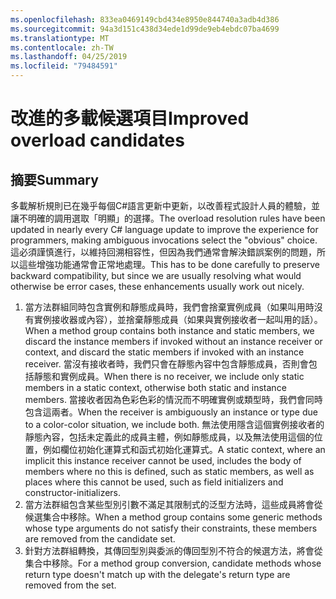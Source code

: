 ```yaml
---
ms.openlocfilehash: 833ea0469149cbd434e8950e844740a3adb4d386
ms.sourcegitcommit: 94a3d151c438d34ede1d99de9eb4ebdc07ba4699
ms.translationtype: MT
ms.contentlocale: zh-TW
ms.lasthandoff: 04/25/2019
ms.locfileid: "79484591"
---
```

# <a name="improved-overload-candidates"></a><span data-ttu-id="2f4e3-101">改進的多載候選項目</span><span class="sxs-lookup"><span data-stu-id="2f4e3-101">Improved overload candidates</span></span>

## <a name="summary"></a><span data-ttu-id="2f4e3-102">摘要</span><span class="sxs-lookup"><span data-stu-id="2f4e3-102">Summary</span></span>
[summary]: #summary

<span data-ttu-id="2f4e3-103">多載解析規則已在幾乎每個C#語言更新中更新，以改善程式設計人員的體驗，並讓不明確的調用選取「明顯」的選擇。</span><span class="sxs-lookup"><span data-stu-id="2f4e3-103">The overload resolution rules have been updated in nearly every C# language update to improve the experience for programmers, making ambiguous invocations select the "obvious" choice.</span></span> <span data-ttu-id="2f4e3-104">這必須謹慎進行，以維持回溯相容性，但因為我們通常會解決錯誤案例的問題，所以這些增強功能通常會正常地處理。</span><span class="sxs-lookup"><span data-stu-id="2f4e3-104">This has to be done carefully to preserve backward compatibility, but since we are usually resolving what would otherwise be error cases, these enhancements usually work out nicely.</span></span>

1. <span data-ttu-id="2f4e3-105">當方法群組同時包含實例和靜態成員時，我們會捨棄實例成員（如果叫用時沒有實例接收器或內容），並捨棄靜態成員（如果與實例接收者一起叫用的話）。</span><span class="sxs-lookup"><span data-stu-id="2f4e3-105">When a method group contains both instance and static members, we discard the instance members if invoked without an instance receiver or context, and discard the static members if invoked with an instance receiver.</span></span> <span data-ttu-id="2f4e3-106">當沒有接收者時，我們只會在靜態內容中包含靜態成員，否則會包括靜態和實例成員。</span><span class="sxs-lookup"><span data-stu-id="2f4e3-106">When there is no receiver, we include only static members in a static context, otherwise both static and instance members.</span></span> <span data-ttu-id="2f4e3-107">當接收者因為色彩色彩的情況而不明確實例或類型時，我們會同時包含這兩者。</span><span class="sxs-lookup"><span data-stu-id="2f4e3-107">When the receiver is ambiguously an instance or type due to a color-color situation, we include both.</span></span> <span data-ttu-id="2f4e3-108">無法使用隱含這個實例接收者的靜態內容，包括未定義此的成員主體，例如靜態成員，以及無法使用這個的位置，例如欄位初始化運算式和函式初始化運算式。</span><span class="sxs-lookup"><span data-stu-id="2f4e3-108">A static context, where an implicit this instance receiver cannot be used, includes the body of members where no this is defined, such as static members, as well as places where this cannot be used, such as field initializers and constructor-initializers.</span></span>
2. <span data-ttu-id="2f4e3-109">當方法群組包含某些型別引數不滿足其限制式的泛型方法時，這些成員將會從候選集合中移除。</span><span class="sxs-lookup"><span data-stu-id="2f4e3-109">When a method group contains some generic methods whose type arguments do not satisfy their constraints, these members are removed from the candidate set.</span></span>
3. <span data-ttu-id="2f4e3-110">針對方法群組轉換，其傳回型別與委派的傳回型別不符合的候選方法，將會從集合中移除。</span><span class="sxs-lookup"><span data-stu-id="2f4e3-110">For a method group conversion, candidate methods whose return type doesn't match up with the delegate's return type are removed from the set.</span></span>
